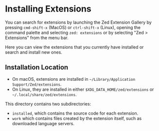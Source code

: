 # Installing Extensions

You can search for extensions by launching the Zed Extension Gallery by pressing `cmd-shift-x` (MacOS) or `ctrl-shift-x` (Linux), opening the command palette and selecting `zed: extensions` or by selecting "Zed > Extensions" from the menu bar.

Here you can view the extensions that you currently have installed or search and install new ones.

## Installation Location

- On macOS, extensions are installed in `~/Library/Application Support/Zed/extensions`.
- On Linux, they are installed in either `$XDG_DATA_HOME/zed/extensions` or `~/.local/share/zed/extensions`.

This directory contains two subdirectories:

- `installed`, which contains the source code for each extension.
- `work` which contains files created by the extension itself, such as downloaded language servers.
